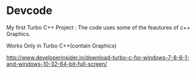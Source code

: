 # Devcode
My first Turbo C++ Project :
The code  uses some of the feautures of c++ Graphics.

Works Only in Turbo C++(contain Graphics)

http://www.developerinsider.in/download-turbo-c-for-windows-7-8-8-1-and-windows-10-32-64-bit-full-screen/
